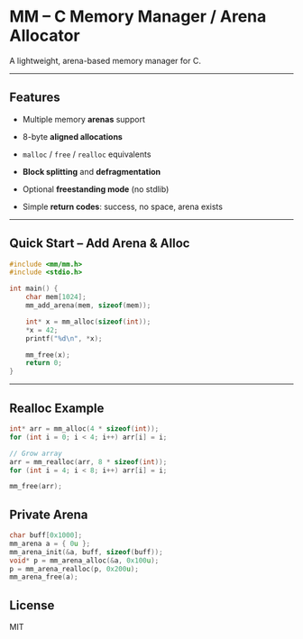 
# MM – C Memory Manager / Arena Allocator

A lightweight, arena-based memory manager for C.

----------

## Features

-   Multiple memory **arenas** support
    
-   8-byte **aligned allocations**
    
-   `malloc` / `free` / `realloc` equivalents
    
-   **Block splitting** and **defragmentation**
    
-   Optional **freestanding mode** (no stdlib)
    
-   Simple **return codes**: success, no space, arena exists
    

----------

## Quick Start – Add Arena & Alloc
```c
#include <mm/mm.h>
#include <stdio.h>

int main() {
    char mem[1024];
    mm_add_arena(mem, sizeof(mem));

    int* x = mm_alloc(sizeof(int));
    *x = 42;
    printf("%d\n", *x);

    mm_free(x);
    return 0;
}
```
----------

## Realloc Example
```c
int* arr = mm_alloc(4 * sizeof(int));
for (int i = 0; i < 4; i++) arr[i] = i;

// Grow array
arr = mm_realloc(arr, 8 * sizeof(int));
for (int i = 4; i < 8; i++) arr[i] = i;

mm_free(arr);
```
## Private Arena
```c
char buff[0x1000];
mm_arena a = { 0u }; 
mm_arena_init(&a, buff, sizeof(buff));
void* p = mm_arena_alloc(&a, 0x100u);
p = mm_arena_realloc(p, 0x200u);
mm_arena_free(a);
```
## License

MIT

